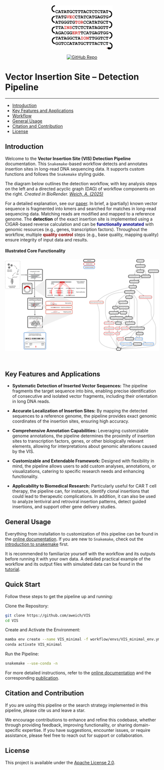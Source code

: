 
<p align="center">
    <img src="images/logo.png" alt="Logo" width=200>
</p>

<p align="center">
    <a href="https://github.com/aweich/VIS" target="_blank">
        <img src="https://img.shields.io/badge/GitHub-aweich/VIS-black?logo=github&style=flat" alt="GitHub Repo">
    </a>
</p>

# Vector Insertion Site – Detection Pipeline 

----
* [Introduction](#introduction)
* [Key Features and Applications](#key-features-and-applications)
* [Workflow](#workflow)
* [General Usage](#general-usage)
* [Citation and Contribution](#citation-and-contribution)
* [License](#license)

## Introduction

Welcome to the **Vector Insertion Site (VIS) Detection Pipeline** documentation. This `Snakemake`-based workflow detects and annotates insertion sites in long-read DNA sequencing data. It supports custom functions and follows the `Snakemake` styling guide.  

The diagram below outlines the detection workflow, with key analysis steps on the left and a directed acyclic graph (DAG) of workflow components on the right. *Created in BioRender. [Weich, A. (2025)](https://BioRender.com/z40d414)*  

For a detailed explanation, see our [paper](). In brief, a (partially) known vector sequence is fragmented into kmers and searched for matches in long-read sequencing data. Matching reads are modified and mapped to a reference genome. The **<span style="color:black">detection</span>** of the exact insertion site is implemented using a CIGAR-based reverse calculation and can be **<span style="color:darkblue">functionally annotated</span>** with genomic resources (e.g., genes, transcription factors). Throughout the workflow, multiple **<span style="color:darkred">quality control</span>** steps (e.g., base quality, mapping quality) ensure integrity of input data and results.  


#### Illustrated Core Functionality
<p align="center">
    <a href="images/Combined_Workflow_for_Documentation.png" target="_blank">
        <img src="images/Combined_Workflow_for_Documentation.png" alt="Workflow overview">
    </a>
</p>

<br>

## Key Features and Applications

- **Systematic Detection of Inserted Vector Sequences:** The pipeline fragments the target sequence into bins, enabling precise identification of consecutive and isolated vector fragments, including their orientation in long DNA reads.

- **Accurate Localization of Insertion Sites:** By mapping the detected sequences to a reference genome, the pipeline provides exact genomic coordinates of the insertion sites, ensuring high accuracy.

- **Comprehensive Annotation Capabilities:** Leveraging customziable genome annotations, the pipeline determines the proximity of insertion sites to transcription factors, genes, or other biologically relevant elements, allowing for interpretations about genomic alterations caused by the VIS.

- **Customizable and Extendable Framework:** Designed with flexibility in mind, the pipeline allows users to add custom analyses, annotations, or visualizations, catering to specific research needs and enhancing functionality.

- **Applicability to Biomedical Research:** Particularly useful for CAR T cell therapy, the pipeline can, for instance, identify clonal insertions that could lead to therapeutic complications. In addition, it can also be used to analyze lentiviral and retroviral insertion patterns, detect guided insertions, and support other gene delivery studies.

## General Usage

Everything from installation to customization of this pipeline can be found in the [online documentation](https://vis-detection-of-vector-insertion-sites.readthedocs.io/en/latest/). If you are new to `Snakemake`, check out the [introduction to snakemake](https://snakemake.readthedocs.io/en/stable/tutorial/basics.html) first. 

It is recommended to familiarize yourself with the workflow and its outputs before running it with your own data. A detailed practical example of the workflow and its output files with simulated data can be found in the [tutorial](tutorial/tutorial_intro.md).

## Quick Start

Follow these steps to get the pipeline up and running:

Clone the Repository:

```bash
git clone https://github.com/aweich/VIS
cd VIS
```

Create and Activate the Environment:

```bash
mamba env create --name VIS_minimal -f workflow/envs/VIS_minimal_env.yml
conda activate VIS_minimal
```

Run the Pipeline:

```bash
snakemake --use-conda -n
```

For more detailed instructions, refer to the [online documentation](https://vis-detection-of-vector-insertion-sites.readthedocs.io/en/latest/) and the corresponding [publication]().

## Citation and Contribution

If you are using this pipeline or the search strategy implemented in this pipeline, please cite us and leave a star. 

We encourage contributions to enhance and refine this codebase, whether through providing feedback, improving functionality, or sharing domain-specific expertise. If you have suggestions, encounter issues, or require assistance, please feel free to reach out for support or collaboration.

## License
This project is available under the [Apache License 2.0](LICENSE).
